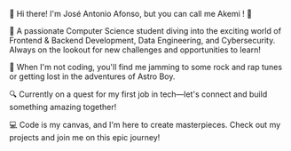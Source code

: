 👋 Hi there! I'm José Antonio Afonso, but you can call me Akemi ! 🚀

🌟 A passionate Computer Science student diving into the exciting world of Frontend & Backend Development, Data Engineering, and Cybersecurity. Always on the lookout for new challenges and opportunities to learn!

🎸 When I'm not coding, you'll find me jamming to some rock and rap tunes or getting lost in the adventures of Astro Boy. 

🔍 Currently on a quest for my first job in tech—let's connect and build something amazing together!

💻 Code is my canvas, and I'm here to create masterpieces. Check out my projects and join me on this epic journey!

